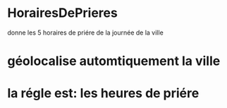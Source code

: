# HorairesDePrieres
 donne les 5 horaires de priére de la journée de la ville
 
# géolocalise automtiquement la ville

# la régle est: les heures de priére
